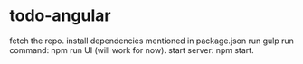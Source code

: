 # todo-angular
fetch the repo.
install dependencies mentioned in package.json
run gulp
run command: npm run UI (will work for now).
start server: npm start.
